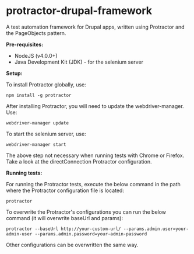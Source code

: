 # protractor-drupal-framework
A test automation framework for Drupal apps, written using Protractor and the PageObjects pattern.

**Pre-requisites:**
- NodeJS (v4.0.0+)
- Java Development Kit (JDK) - for the selenium server

**Setup:**

To install Protractor globally, use:

`npm install -g protractor`

After installing Protractor, you will need to update the webdriver-manager. Use:

`webdriver-manager update`

To start the selenium server, use:

`webdriver-manager start`

The above step not necessary when running tests with Chrome or Firefox.
Take a look at the directConnection Protractor configuration.

**Running tests:**

For running the Protractor tests, execute the below command in the path where the Protractor configuration file is located:

`protractor`

To overwrite the Protractor's configurations you can run the below command (it will overwrite baseUrl and params):

`protractor --baseUrl http://your-custom-url/ --params.admin.user=your-admin-user --params.admin.password=your-admin-password`

Other configurations can be overwritten the same way.

